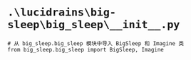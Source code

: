 # `.\lucidrains\big-sleep\big_sleep\__init__.py`

```
# 从 big_sleep.big_sleep 模块中导入 BigSleep 和 Imagine 类
from big_sleep.big_sleep import BigSleep, Imagine
```